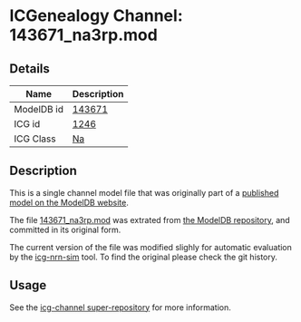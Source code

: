 # ICGenealogy Channel: 143671\_na3rp.mod

## Details

Name | Description
---- | -----------
ModelDB id | [143671](http://senselab.med.yale.edu/ModelDB/ShowModel.cshtml?model=143671)
ICG id | [1246](http://icg.neurotheory.ox.ac.uk/channels/2/1246)
ICG Class | [Na](http://icg.neurotheory.ox.ac.uk/channels/2)

## Description

This is a single channel model file that was originally part of a [published model on the ModelDB website](http://senselab.med.yale.edu/ModelDB/ShowModel.cshtml?model=143671).


The file [143671\_na3rp.mod](143671_na3rp.mod) was extrated from [the ModelDB repository](http://senselab.med.yale.edu/ModelDB/ShowModel.cshtml?model=143671), and committed in its original form.

The current version of the file was modified slighly for automatic evaluation by the [icg-nrn-sim](https://github.com/icgenealogy/icg-nrn-sim) tool. To find the original please check the git history.


## Usage

See the [icg-channel super-repository](https://github.com/icgenealogy/icg-channels) for more information.